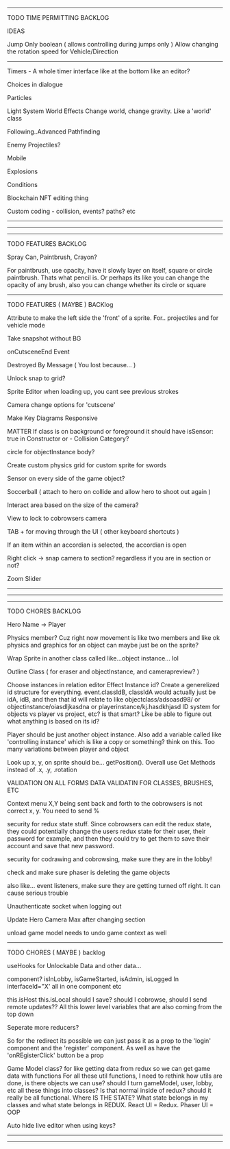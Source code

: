 --------------------------------------------------------------------------------------

TODO TIME PERMITTING BACKLOG

IDEAS

Jump Only boolean ( allows controlling during jumps only )
Allow changing the rotation speed for Vehicle/Direction

---

Timers - A whole timer interface like at the bottom like an editor?

Choices in dialogue

Particles

Light System
    World Effects
    Change world, change gravity. Like a 'world' class

Following..Advanced Pathfinding

Enemy Projectiles?

Mobile

Explosions

Conditions

Blockchain NFT editing thing

Custom coding - collision, events? paths? etc

--------------------------------------------------------------------------------------
--------------------------------------------------------------------------------------
--------------------------------------------------------------------------------------

TODO FEATURES BACKLOG

Spray Can, Paintbrush, Crayon?

For paintbrush, use opacity, have it slowly layer on itself, square or circle paintbrush. Thats what pencil is. Or perhaps its like you can change the opacity of any brush, also you can change whether its circle or square

--------------------------------------------------------------------------------------

TODO FEATURES ( MAYBE ) BACKlog

Attribute to make the left side the 'front' of a sprite. For.. projectiles and for vehicle mode 

Take snapshot without BG

onCutsceneEnd Event

Destroyed By Message ( You lost because... )

Unlock snap to grid?

Sprite Editor when loading up, you cant see previous strokes

Camera change options for 'cutscene'

Make Key Diagrams Responsive

MATTER
  If class is on background or foreground it should have isSensor: true in Constructor
  or - Collision Category?

  circle for objectInstance body?

  Create custom physics grid for custom sprite for swords

  Sensor on every side of the game object?

Soccerball ( attach to hero on collide and allow hero to shoot out again )

Interact area based on the size of the camera?

View to lock to cobrowsers camera

TAB + for moving through the UI ( other keyboard shortcuts )

If an item within an accordian is selected, the accordian is open

Right click -> snap camera to section? regardless if you are in section or not?

Zoom Slider


--------------------------------------------------------------------------------------
--------------------------------------------------------------------------------------
--------------------------------------------------------------------------------------

TODO CHORES BACKLOG

Hero Name -> Player

Physics member? Cuz right now movement is like two members and like ok physics and graphics for an object can maybe just be on the sprite?

Wrap Sprite in another class called like...object instance... lol

Outline Class ( for eraser and objectInstance, and camerapreview? )

Choose instances in relation editor
Effect Instance id? Create a generelized id structure for everything.
  event.classIdB, classIdA would actually just be idA, idB, and then that id will relate to like objectclass/adsoasd98/ or objectinstance/oiasdljkasdna or playerinstance/kj.hasdkhjasd
  ID system for objects vs player vs project, etc? is that smart? Like be able to figure out what anything is based on its id?

Player should be just another object instance. Also add a variable called like 'controlling instance' which is like a copy or something? think on this. Too many variations between player and object

Look up x, y, on sprite should be... getPosition(). Overall use Get Methods instead of .x, .y, .rotation

VALIDATION ON ALL FORMS
DATA VALIDATIN FOR CLASSES, BRUSHES, ETC

Context menu X,Y being sent back and forth to the cobrowsers is not correct x, y. You need to send %

security for redux state stuff. Since cobrowsers can edit the redux state, they could potentially change the users redux state for their user, their password for example, and then they could try to get them to save their account and save that new password.

security for codrawing and cobrowsing, make sure they are in the lobby!

check and make sure phaser is deleting the game objects

also like... event listeners, make sure they are getting turned off right. It can cause serious trouble

Unauthenticate socket when logging out

Update Hero Camera Max after changing section

unload game model needs to undo game context as well

--------------------------------------------------------------------------------------

TODO CHORES ( MAYBE ) backlog

useHooks for Unlockable Data and other data...

<AdminHidden> component? isInLobby, isGameStarted, isAdmin, isLogged In interfaceId="X' all in one component etc

this.isHost this.isLocal should I save? should I cobrowse, should I send remote updates?? All this lower level variables that are also coming from the top down

Seperate more reducers?

So for the redirect its possible we can just pass it as a prop to the 'login' component and the 'register' component. As well as have the 'onREgisterClick' button be a prop

Game Model class? for like getting data from redux so we can get game data with functions
For all these util functions, I need to rethink how utils are done, is there objects we can use? should I turn gameModel, user, lobby, etc all these things into classes? Is that normal inside of redux? should it really be all functional. Where IS THE STATE? What state belongs in my classes and what state belongs in REDUX. React UI = Redux. Phaser UI = OOP

Auto hide live editor when using keys?

--------------------------------------------------------------------------------------
--------------------------------------------------------------------------------------

